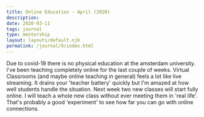 ```yaml
---
title: Online Education - April (2020)
description: 
date: 2020-03-11
tags: journal
type: mentorship
layout: layouts/default.njk
permalink: /journal/9/index.html
---
```


Due to covid-19 there is no physical education at the amsterdam university. I've been teaching completely online for the last couple of weeks. Virtual Classrooms (and maybe online teaching in general) feels a lot like live streaming. It drains your 'teacher battery' quickly but I'm amazed at how well students handle the situation. Next week two new classes will start fully online. I will teach a whole new class without ever meeting them in 'real life'. That's probably a good 'experiment' to see how far you can go with online connections.

